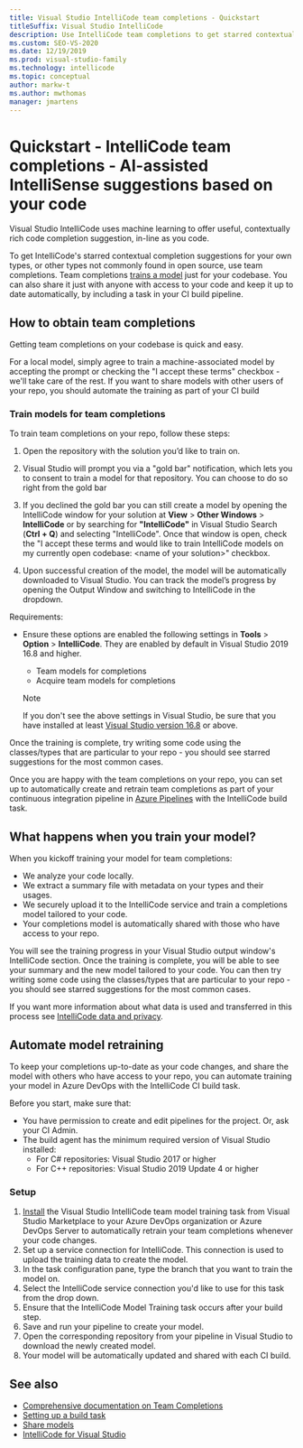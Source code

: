 ```yaml
---
title: Visual Studio IntelliCode team completions - Quickstart
titleSuffix: Visual Studio IntelliCode
description: Use IntelliCode team completions to get starred contextual completion suggestions for your own types, or for other types not commonly found in open source.
ms.custom: SEO-VS-2020
ms.date: 12/19/2019
ms.prod: visual-studio-family
ms.technology: intellicode
ms.topic: conceptual
author: markw-t
ms.author: mwthomas
manager: jmartens
---
```

# Quickstart - IntelliCode team completions - AI-assisted IntelliSense suggestions based on your code

Visual Studio IntelliCode uses machine learning to offer useful, contextually rich code completion suggestion, in-line as you code.

To get IntelliCode's starred contextual completion suggestions for your own types, or other types not commonly found in open source, use team completions. Team completions [trains a model](quickstart-team-completions.md#what-happens-when-you-train-your-model) just for your codebase. You can also share it just with anyone with access to your code and keep it up to date automatically, by including a task in your CI build pipeline.

## How to obtain team completions

Getting team completions on your codebase is quick and easy. 

For a local model, simply agree to train a machine-associated model by accepting the prompt or checking the "I accept these terms" checkbox - we'll take care of the rest. 
If you want to share models with other users of your repo, you should automate the training as part of your CI build

### Train models for team completions

To train team completions on your repo, follow these steps:

1.  Open the repository with the solution you’d like to train on.
1.  Visual Studio will prompt you via a "gold bar" notification, which lets you to consent to train a model for that repository. You can choose to do so right from the gold bar
1.	 If you declined the gold bar you can still create a model by opening the IntelliCode window for your solution at **View** > **Other Windows** > **IntelliCode** or by searching for **"IntelliCode"** in Visual Studio Search (**Ctrl + Q**) and selecting "IntelliCode". Once that window is open, check the "I accept these terms and would like to train IntelliCode models on my currently open codebase: \<name of your solution\>" checkbox.

1.	Upon successful creation of the model, the model will be automatically downloaded to Visual Studio. You can track the model’s progress by opening the Output Window and switching to IntelliCode in the dropdown. 

Requirements:
- Ensure these options are enabled the following settings in **Tools** > **Option** > **IntelliCode**. They are enabled by default in Visual Studio 2019 16.8 and higher.
   - Team models for completions
   - Acquire team models for completions
 
   > [!NOTE]
   > If you don't see the above settings in Visual Studio, be sure that you have installed at least [Visual Studio version 16.8](/visualstudio/releases/2019/release-notes) or above.

Once the training is complete, try writing some code using the classes/types that are particular to your repo - you should see starred suggestions for the most common cases.

Once you are happy with the team completions on your repo, you can set up to automatically create and retrain team completions as part of your continuous integration pipeline in [Azure Pipelines](https://azure.microsoft.com/services/devops/pipelines/) with the IntelliCode build task.

## What happens when you train your model?

When you kickoff training your model for team completions:
* We analyze your code locally.
* We extract a summary file with metadata on your types and their usages.
* We securely upload it to the IntelliCode service and train a completions model tailored to your code.
* Your completions model is automatically shared with those who have access to your repo. 

You will see the training progress in your Visual Studio output window's IntelliCode section. Once the training is complete, you will be able to see your summary and the new model tailored to your code. You can then try writing some code using the classes/types that are particular to your repo - you should see starred suggestions for the most common cases.  

If you want more information about what data is used and transferred in this process see [IntelliCode data and  privacy](/visualstudio/intellicode/custom-models#data-and-privacy).

## Automate model retraining
To keep your completions up-to-date as your code changes, and share the model with others who have access to your repo, you can automate training your model in Azure DevOps with the IntelliCode CI build task.

Before you start, make sure that: 
* You have permission to create and edit pipelines for the project. Or, ask your CI Admin.
* The build agent has the minimum required version of Visual Studio installed:
  *  For C# repositories: Visual Studio 2017 or higher
  * For C++ repositories: Visual Studio 2019 Update 4 or higher

### Setup
1. [Install](https://marketplace.visualstudio.com/items?itemName=VisualStudioExptTeam.VSIntelliCodeTeamModelTraining) the Visual Studio IntelliCode team model training task from Visual Studio Marketplace to your Azure DevOps organization or Azure DevOps Server to automatically retrain your team completions whenever your code changes.
1. Set up a service connection for IntelliCode. This connection is used to upload the training data to create the model.
1. In the task configuration pane, type the branch that you want to train the model on. 
1. Select the IntelliCode service connection you'd like to use for this task from the drop down.
1. Ensure that the IntelliCode Model Training task occurs after your build step.
1. Save and run your pipeline to create your model.
1. Open the corresponding repository from your pipeline in Visual Studio to download the newly created model. 
1. Your model will be automatically updated and shared with each CI build.


## See also
- [Comprehensive documentation on Team Completions](custom-models.md)
- [Setting up a build task](https://marketplace.visualstudio.com/items?itemName=VisualStudioExptTeam.VSIntelliCodeTeamModelTraining)
- [Share models](share-models.md)
- [IntelliCode for Visual Studio](intellicode-visual-studio.md)
